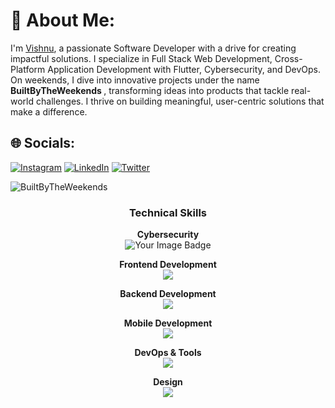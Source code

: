 # 💫 About Me:
I'm <a href="https://vishnusharma.space">Vishnu</a>, a passionate Software Developer with a drive for creating impactful solutions. I specialize in Full Stack Web Development, Cross-Platform Application Development with Flutter, Cybersecurity, and DevOps. On weekends, I dive into innovative projects under the name <b> BuiltByTheWeekends </b>, transforming ideas into products that tackle real-world challenges. I thrive on building meaningful, user-centric solutions that make a difference.

## 🌐 Socials:
[![Instagram](https://img.shields.io/badge/Instagram-%23E4405F.svg?logo=Instagram&logoColor=white)](https://instagram.com/vishnusharma.space) [![LinkedIn](https://img.shields.io/badge/LinkedIn-%230077B5.svg?logo=linkedin&logoColor=white)](https://www.linkedin.com/in/vishnusharma10/) [![Twitter](https://img.shields.io/badge/Twitter-%231DA1F2.svg?logo=Twitter&logoColor=white)](https://twitter.com/i_wish_n_u) 

<img src="[https://github.com/vish198910/vish198910/blob/master/Untitled%20(2).png](https://github.com/vishnusharma10/vishnusharma10/blob/master/Untitled%20(22).png)" alt="BuiltByTheWeekends">

### <p align="center">Technical Skills</p>
<p align="center">
  <strong>Cybersecurity</strong><br>
  <img src="https://tryhackme-badges.s3.amazonaws.com/vishnusharma10.png" alt="Your Image Badge" />
</p>
<p align="center">
  <strong>Frontend Development</strong><br>
  <img src="https://skillicons.dev/icons?i=html,css,bootstrap,tailwind,js,react,typescript,next" />
</p>
<p align="center">
  <strong>Backend Development</strong><br>
  <img src="https://skillicons.dev/icons?i=nodejs,express,java,golang,elixir,mysql,mongodb,firebase,solidity" />
</p>
<p align="center">
  <strong>Mobile Development</strong><br>
  <img src="https://skillicons.dev/icons?i=dart,flutter" />
</p>
<p align="center">
  <strong>DevOps & Tools</strong><br>
  <img src="https://skillicons.dev/icons?i=docker,kubernetes,git,github" />
</p>
<p align="center">
  <strong>Design</strong><br>
  <img src="https://skillicons.dev/icons?i=figma" />
</p>

